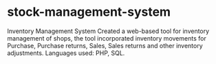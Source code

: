 # stock-management-system
Inventory Management System
Created a web-based tool for inventory management of shops, the tool incorporated inventory movements for Purchase, Purchase returns, Sales, Sales returns and other inventory adjustments.
Languages used: PHP, SQL.
